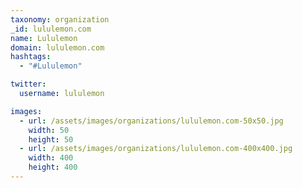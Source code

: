 ```yaml
---
taxonomy: organization
_id: lululemon.com
name: Lululemon
domain: lululemon.com
hashtags:
  - "#Lululemon"

twitter:
  username: lululemon

images:
  - url: /assets/images/organizations/lululemon.com-50x50.jpg
    width: 50
    height: 50
  - url: /assets/images/organizations/lululemon.com-400x400.jpg
    width: 400
    height: 400
---
```

